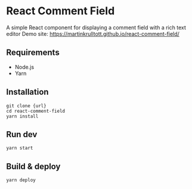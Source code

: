 
# React Comment Field

A simple React component for displaying a comment field with a rich text editor
Demo site: https://martinkrulltott.github.io/react-comment-field/

## Requirements

* Node.js
* Yarn

## Installation
    git clone {url}
    cd react-comment-field
    yarn install

## Run dev
    yarn start

## Build & deploy
    yarn deploy
